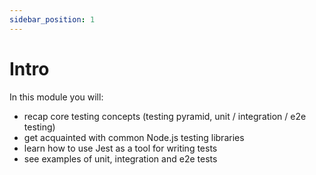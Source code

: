 ```yaml
---
sidebar_position: 1
---
```

# Intro

In this module you will:
- recap core testing concepts (testing pyramid, unit / integration / e2e testing)
- get acquainted with common Node.js testing libraries
- learn how to use Jest as a tool for writing tests
- see examples of unit, integration and e2e tests


